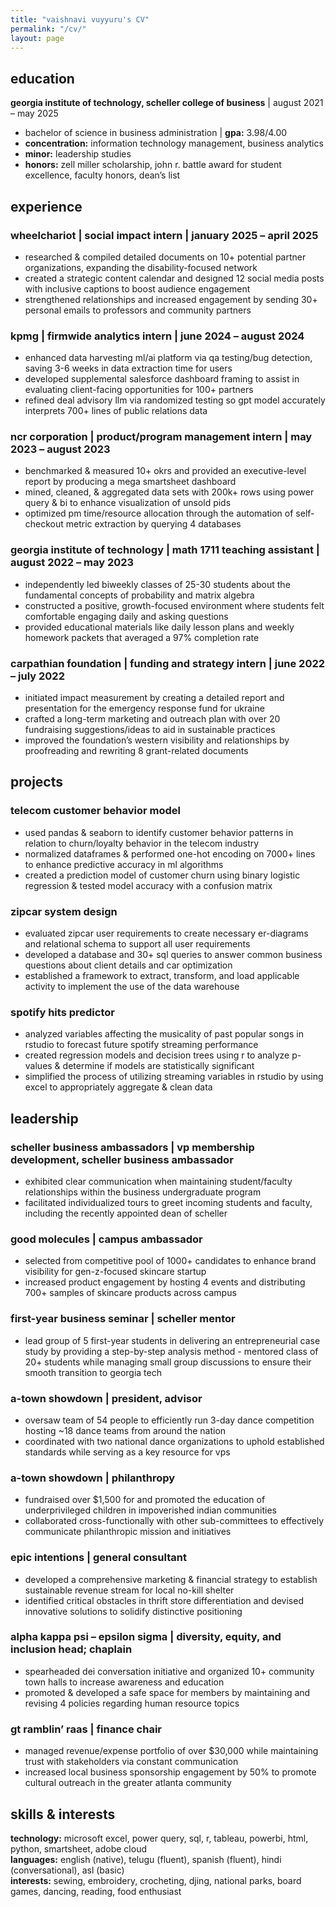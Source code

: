 ```yaml
---
title: "vaishnavi vuyyuru's CV"
permalink: "/cv/"
layout: page
---
```


## education
**georgia institute of technology, scheller college of business** | august 2021 – may 2025
- bachelor of science in business administration | **gpa:** 3.98/4.00
- **concentration:** information technology management, business analytics  
- **minor:** leadership studies  
- **honors:** zell miller scholarship, john r. battle award for student excellence, faculty honors, dean’s list

## experience
### **wheelchariot** | social impact intern |  january 2025 – april 2025
- researched & compiled detailed documents on 10+ potential partner organizations, expanding the disability-focused network
- created a strategic content calendar and designed 12 social media posts with inclusive captions to boost audience engagement
- strengthened relationships and increased engagement by sending 30+ personal emails to professors and community partners

### **kpmg** | firmwide analytics intern |  june 2024 – august 2024
- enhanced data harvesting ml/ai platform via qa testing/bug detection, saving 3-6 weeks in data extraction time for users
- developed supplemental salesforce dashboard framing to assist in evaluating client-facing opportunities for 100+ partners
- refined deal advisory llm via randomized testing so gpt model accurately interprets 700+ lines of public relations data

### **ncr corporation** | product/program management intern |  may 2023 – august 2023
- benchmarked & measured 10+ okrs and provided an executive-level report by producing a mega smartsheet dashboard  
- mined, cleaned, & aggregated data sets with 200k+ rows using power query & bi to enhance visualization of unsold pids  
- optimized pm time/resource allocation through the automation of self-checkout metric extraction by querying 4 databases  

### **georgia institute of technology** | math 1711 teaching assistant |  august 2022 – may 2023 
- independently led biweekly classes of 25-30 students about the fundamental concepts of probability and matrix algebra  
- constructed a positive, growth-focused environment where students felt comfortable engaging daily and asking questions  
- provided educational materials like daily lesson plans and weekly homework packets that averaged a 97% completion rate  

### **carpathian foundation** | funding and strategy intern |  june 2022 – july 2022
- initiated impact measurement by creating a detailed report and presentation for the emergency response fund for ukraine  
- crafted a long-term marketing and outreach plan with over 20 fundraising suggestions/ideas to aid in sustainable practices  
- improved the foundation’s western visibility and relationships by proofreading and rewriting 8 grant-related documents  

## projects
### **telecom customer behavior model**
- used pandas & seaborn to identify customer behavior patterns in relation to churn/loyalty behavior in the telecom industry
- normalized dataframes & performed one-hot encoding on 7000+ lines to enhance predictive accuracy in ml algorithms
- created a prediction model of customer churn using binary logistic regression & tested model accuracy with a confusion matrix

### **zipcar system design**
- evaluated zipcar user requirements to create necessary er-diagrams and relational schema to support all user requirements  
- developed a database and 30+ sql queries to answer common business questions about client details and car optimization  
- established a framework to extract, transform, and load applicable activity to implement the use of the data warehouse  

### **spotify hits predictor**
- analyzed variables affecting the musicality of past popular songs in rstudio to forecast future spotify streaming performance
- created regression models and decision trees using r to analyze p-values & determine if models are statistically significant
- simplified the process of utilizing streaming variables in rstudio by using excel to appropriately aggregate & clean data

## leadership
### **scheller business ambassadors** | vp membership development, scheller business ambassador
- exhibited clear communication when maintaining student/faculty relationships within the business undergraduate program  
- facilitated individualized tours to greet incoming students and faculty, including the recently appointed dean of scheller  

### **good molecules** | campus ambassador
- selected from competitive pool of 1000+ candidates to enhance brand visibility for gen-z-focused skincare startup  
- increased product engagement by hosting 4 events and distributing 700+ samples of skincare products across campus  

### **first-year business seminar** | scheller mentor
- lead group of 5 first-year students in delivering an entrepreneurial case study by providing a step-by-step analysis method - mentored class of 20+ students while managing small group discussions to ensure their smooth transition to georgia tech  

### **a-town showdown** | president, advisor
- oversaw team of 54 people to efficiently run 3-day dance competition hosting ~18 dance teams from around the nation  
- coordinated with two national dance organizations to uphold established standards while serving as a key resource for vps  

### **a-town showdown** | philanthropy
- fundraised over $1,500 for and promoted the education of underprivileged children in impoverished indian communities  
- collaborated cross-functionally with other sub-committees to effectively communicate philanthropic mission and initiatives  

### **epic intentions** | general consultant  
- developed a comprehensive marketing & financial strategy to establish sustainable revenue stream for local no-kill shelter  
- identified critical obstacles in thrift store differentiation and devised innovative solutions to solidify distinctive positioning  

### **alpha kappa psi – epsilon sigma** | diversity, equity, and inclusion head; chaplain 
- spearheaded dei conversation initiative and organized 10+ community town halls to increase awareness and education  
- promoted & developed a safe space for members by maintaining and revising 4 policies regarding human resource topics  

### **gt ramblin’ raas** | finance chair
- managed revenue/expense portfolio of over $30,000 while maintaining trust with stakeholders via constant communication  
- increased local business sponsorship engagement by 50% to promote cultural outreach in the greater atlanta community  

## skills & interests
**technology:** microsoft excel, power query, sql, r, tableau, powerbi, html, python, smartsheet, adobe cloud  
**languages:** english (native), telugu (fluent), spanish (fluent), hindi (conversational), asl (basic)  
**interests:** sewing, embroidery, crocheting, djing, national parks, board games, dancing, reading, food enthusiast
